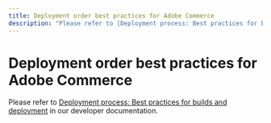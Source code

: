 ```yaml
---
title: Deployment order best practices for Adobe Commerce
description: "Please refer to [Deployment process: Best practices for builds and deployment](https://devdocs.magento.com/cloud/reference/discover-deploy.html#best-practices) in our developer documentation."
---
```


# Deployment order best practices for Adobe Commerce

Please refer to [Deployment process: Best practices for builds and deployment](https://devdocs.magento.com/cloud/reference/discover-deploy.html#best-practices) in our developer documentation.